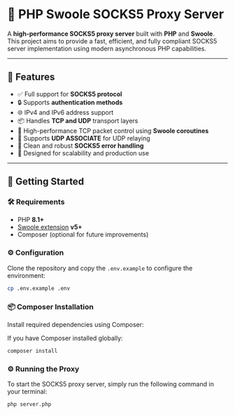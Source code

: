# 🚀 PHP Swoole SOCKS5 Proxy Server

A **high-performance SOCKS5 proxy server** built with **PHP** and **Swoole**.  
This project aims to provide a fast, efficient, and fully compliant SOCKS5 server implementation using modern asynchronous PHP capabilities.

---

## 🔧 Features

- ✅ Full support for **SOCKS5 protocol**
- 🔒 Supports **authentication methods**
- 🌐 IPv4 and IPv6 address support
- 📦 Handles **TCP and UDP** transport layers
- 🚀 High-performance TCP packet control using **Swoole coroutines**
- 📡 Supports **UDP ASSOCIATE** for UDP relaying
- 🧠 Clean and robust **SOCKS5 error handling**
- 🧪 Designed for scalability and production use

---

## 📁 Getting Started

### 🛠 Requirements

- PHP **8.1+**
- [Swoole extension](https://www.swoole.co.uk/) **v5+**
- Composer (optional for future improvements)

### ⚙️ Configuration
Clone the repository and copy the `.env.example` to configure the environment:
```bash
cp .env.example .env
```

### 📦 Composer Installation

Install required dependencies using Composer:

If you have Composer installed globally:

```bash
composer install
```


### ⚙️ Running the Proxy

To start the SOCKS5 proxy server, simply run the following command in your terminal:

```bash
php server.php
```



